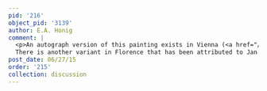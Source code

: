 ```yaml
---
pid: '216'
object_pid: '3139'
author: E.A. Honig
comment: |
  <p>An autograph version of this painting exists in Vienna (<a href="/object/flowers-in-earthenware-vase-vienna">Flowers in Earthenware Vase (Vienna)</a>. There are slight variations in composition between the two works; this version most obviously lacks the ring and gold coins in Vienna version. Also note that the Vienna painting is neither signed nor dated.<br />
  There is another variant in Florence that has been attributed to Jan the Younger.</p>
post_date: 06/27/15
order: '215'
collection: discussion
---
```

